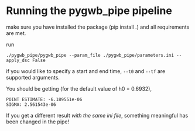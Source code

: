 # Running the pygwb_pipe pipeline

make sure you have installed the package (pip install .) and all requirements are met.

run

```
./pygwb_pipe/pygwb_pipe --param_file ./pygwb_pipe/parameters.ini --apply_dsc False
```
if you would like to specify a start and end time, `--t0` and `--tf` are supported arguments.

You should be getting (for the default value of h0 = 0.6932),

```
POINT ESTIMATE: -6.189551e-06
SIGMA: 2.561543e-06
```

If you get a different result *with the same ini file*, something meaningful has been changed in the pipe! 

